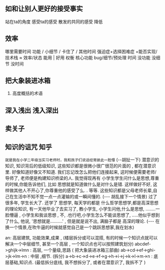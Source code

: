 ## 如和让别人更好的接受事实
站在ta的角度 感受ta的感受 散发的共同的感受
降低
## 效率
哪里需要时间  功能 / 小细节 / 卡住了 / 其他时间 
强迫症+选择困难症 +能否实现/技术栈  ≈  效率/状态
能用 | 好用
权衡 核心功能 bug/细节/预处理 时间 
没功能 没细节 没时间

## 把大象装进冰箱
1. 高度概括的术语

## 深入浅出 浅入深出

## 卖关子


## 知识的诅咒 知乎
`就是我在小学二年级当实习老师时，我和孩子们说话经常彼此一脸懵`
(--胡扯一下)
潜意识的知识, 知识背后的低级知识, 这些知识都是很微小很广很范的片面的 , 都在潜意识里. 好像知道好像又不知道. 我们忘记改怎么把他们连接起来, 这时候便需要老师/导师了, 老师便是构建知识桥梁的人. 我觉得现再有 小学生学生问什么是思想,尊重的时候,你能告诉他们, 比如 思想就是知道做什么是对什么是错.  这样做好不好,  这样做其他人不开心了,你尊重他的感受了么. .  等等.  这些知识都是父母老师长辈,自己在生活中不知不觉一点一点灌输的或一瞬间懂的.
(--- 胡乱接下一个情景)
过了很多年, 学生长大了. 还学了 思想学,  每天学的都是 什么哲学思想学,都是高深思想的理论知识, 有一天他毕业了去实习了, 教小学生, 小学生问他,什么是思想, ........一脸懵逼 ,  小学生和我谈思想 , 不, .也行吧,小学生怎么不能谈思想了, .....他似乎想到了什么, 他说, '思想就是..........' , 但是就是说不出, 满脑子都是 高深的理论. 
(--- 在换一个情景,在吹牛逼的时候就感觉自己是一个跳跃思想家,我在划水)

an: 高层建筑, 功能效果,成果 , (楼层拆分或可以混搭, 有的时候一个知识点就可以解决一个中层细节, 甚至一个高层 , 一个知识点也可以按照建筑划分)
abcdef->ghijk->lmn : 高层, 一个量级,思路 ( 把大象装进冰箱三部曲)
ab->cd->ef->ghi->jk->lm->n :  中层 ,细节.  (拆分)
a->b->c->d->e->f->g->h->i->j->k->l->m->n :  底层基础,知识点. (最低拆分底线, 我不想拆分了, 或者在潜意识了, 我拆不了 )


